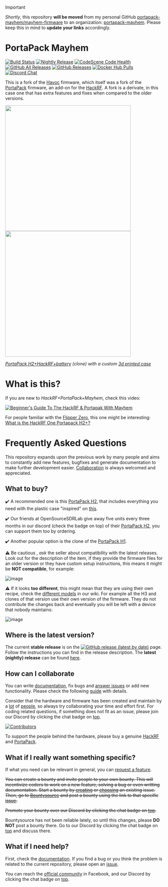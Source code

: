 > [!IMPORTANT]  
> *Shortly*, this repository **will be moved** from my personal GitHub [portapack-mayhem/mayhem-firmware](https://github.com/portapack-mayhem/mayhem-firmware) to an organization: [portapack-mayhem](https://github.com/portapack-mayhem/). Please keep this in mind to **update your links** accordingly.

# PortaPack Mayhem

[![Build Status](https://travis-ci.com/portapack-mayhem/mayhem-firmware.svg?branch=master)](https://travis-ci.com/portapack-mayhem/mayhem-firmware) [![Nightly Release](https://github.com/portapack-mayhem/mayhem-firmware/actions/workflows/create_nightly_release.yml/badge.svg?branch=next)](https://github.com/portapack-mayhem/mayhem-firmware/actions/workflows/create_nightly_release.yml) [![CodeScene Code Health](https://codescene.io/projects/8381/status-badges/code-health)](https://codescene.io/projects/8381) [![GitHub All Releases](https://img.shields.io/github/downloads/portapack-mayhem/mayhem-firmware/total)](https://github.com/portapack-mayhem/mayhem-firmware/releases) [![GitHub Releases](https://img.shields.io/github/downloads/portapack-mayhem/mayhem-firmware/latest/total)](https://github.com/portapack-mayhem/mayhem-firmware/releases/latest) [![Docker Hub Pulls](https://img.shields.io/docker/pulls/eried/portapack.svg)](https://hub.docker.com/r/eried/portapack) [![Discord Chat](https://dcbadge.vercel.app/api/server/tuwVMv3?style=flat)](https://discord.gg/tuwVMv3)

This is a fork of the [Havoc](https://github.com/furrtek/portapack-havoc/) firmware, which itself was a fork of the [PortaPack](https://github.com/sharebrained/portapack-hackrf) firmware, an add-on for the [HackRF](http://greatscottgadgets.com/hackrf/). A fork is a derivate, in this case one that has extra features and fixes when compared to the older versions.

[<img src="https://raw.githubusercontent.com/wiki/portapack-mayhem/mayhem-firmware/img/hw_overview_h2_front.png" height="400">](https://github.com/portapack-mayhem/mayhem-firmware/wiki/Hardware-overview) [<img src="https://raw.githubusercontent.com/wiki/portapack-mayhem/mayhem-firmware/img/hw_overview_h2_inside.png" height="400">](https://github.com/portapack-mayhem/mayhem-firmware/wiki/Hardware-overview#portapack-internals)

*[PortaPack H2+HackRF+battery](https://s.click.aliexpress.com/e/_DmU7GQX) (clone) with a custom [3d printed case](https://github.com/portapack-mayhem/mayhem-firmware/wiki/H2-Enclosure)*

# What is this?

If you are new to *HackRF+PortaPack+Mayhem*, check this video:

[![Beginner's Guide To The HackRF & Portapak With Mayhem](https://img.youtube.com/vi/H-bqdWfbhpg/0.jpg)](https://www.youtube.com/watch?v=H-bqdWfbhpg)

For people familiar with the [Flipper Zero](https://github.com/flipperdevices/flipperzero-firmware), this one might be interesting:<br>[What is the HackRF One Portapack H2+?](https://www.youtube.com/watch?v=alrFbY5vxt4)

# Frequently Asked Questions

This repository expands upon the previous work by many people and aims to constantly add new features, bugfixes and generate documentation to make further development easier.  [Collaboration](https://github.com/portapack-mayhem/mayhem-firmware/wiki/How-to-collaborate) is always welcomed and appreciated.

## What to buy?

:heavy_check_mark: A recommended one is this [PortaPack H2](https://s.click.aliexpress.com/e/_DmU7GQX), that includes everything you need with the plastic case "inspired" on [this](https://github.com/portapack-mayhem/mayhem-firmware/wiki/H2-Enclosure).

:heavy_check_mark: Our friends at OpenSourceSDRLab give away five units every three months in our discord (check the badge on top) of their [PortaPack H2](https://www.aliexpress.com/item/4000247041639.html?gatewayAdapt=4itemAdapt), you can support them too by ordering.

:heavy_check_mark: Another popular option is the clone of the [PortaPack H1](https://s.click.aliexpress.com/e/_Dkbqs2X).

:warning: Be cautious , *ask* the seller about compatibility with the latest releases. Look out for the description of the item, if they provide the firmware files for an older version or they have custom setup instructions, this means it might be **NOT compatible**, for example:

![image](https://user-images.githubusercontent.com/1091420/214579017-9ad970b9-0917-48f6-a550-588226d3f89b.png)

:warning: If it looks **too different**, this might mean that they are using their own recipe, check the [different models](https://github.com/portapack-mayhem/mayhem-firmware/wiki/PortaPack-Versions) in our wiki. For example all the H3 and clones of that version use their own version of the firmware. They do not contribute the changes back and eventually you will be left with a device that nobody maintains:

![image](https://user-images.githubusercontent.com/1091420/214581333-424900ee-26f8-4e96-be2f-69d8dc995ba9.png)

## Where is the latest version?

The current **stable release** is on the [![GitHub release (latest by date)](https://img.shields.io/github/v/release/portapack-mayhem/mayhem-firmware?label=Releases&style=social)](https://github.com/portapack-mayhem/mayhem-firmware/releases/latest) page. Follow the instructions you can find in the release description. The **latest (nightly) release** can be found [here](https://github.com/portapack-mayhem/mayhem-firmware/releases/).

## How can I collaborate
You can write [documentation](https://github.com/portapack-mayhem/mayhem-firmware/wiki), fix bugs and [answer issues](https://github.com/portapack-mayhem/mayhem-firmware/issues) or add new functionality. Please check the following [guide](https://github.com/portapack-mayhem/mayhem-firmware/wiki/How-to-collaborate) with details.

Consider that the hardware and firmware has been created and maintain by a [lot](https://github.com/mossmann/hackrf/graphs/contributors) of [people](https://github.com/portapack-mayhem/mayhem-firmware/graphs/contributors), so always try collaborating your time and effort first. For coding related questions, if something does not fit as an issue, please join our Discord by clicking the chat badge on [top](#portapack-mayhem).

[![Contributors](https://contrib.rocks/image?repo=portapack-mayhem/mayhem-firmware)](https://github.com/portapack-mayhem/mayhem-firmware/graphs/contributors)

To support the people behind the hardware, please buy a genuine [HackRF](https://greatscottgadgets.com/hackrf/) and [PortaPack](https://store.sharebrained.com/products/portapack-for-hackrf-one-kit).

## What if I really want something specific?
If what you need can be relevant in general, you can [request a feature](https://github.com/portapack-mayhem/mayhem-firmware/issues/new?labels=enhancement&template=feature_request.md).

<del>You can create a bounty and invite people to your own bounty. This will incentivize coders to work on a new feature, solving a bug or even writting documentation. Start a bounty by [creating](https://github.com/portapack-mayhem/mayhem-firmware/issues/new/choose) or [choosing](https://github.com/portapack-mayhem/mayhem-firmware/issues/) an existing issue. Then, go to [Bountysource](https://www.bountysource.com/) and post a bounty using the link to that specific [issue](https://www.bountysource.com/teams/portapack-mayhem/issues).</del>

<del>Promote your bounty over our Discord by clicking the chat badge on [top](#portapack-mayhem).</del>

Bountysource has not been reliable lately, so until this changes, please **DO NOT** post a bounty there. Go to our Discord by clicking the chat badge on [top](#portapack-mayhem) and discuss there.

## What if I need help?
First, check the [documentation](https://github.com/portapack-mayhem/mayhem-firmware/wiki). If you find a bug or you think the problem is related to the current repository, please open an [issue](https://github.com/portapack-mayhem/mayhem-firmware/issues/new/choose).

You can reach the [official community](https://www.facebook.com/groups/177623356165819) in Facebook, and our Discord by clicking the chat badge on [top](#portapack-mayhem).
